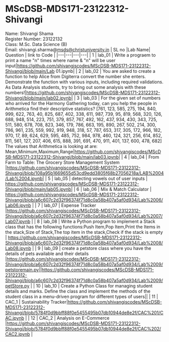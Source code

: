 # MScDSB-MDS171-23122312-Shivangi
Name: Shivangi Shama   
Register Number: 23122132   
Class: M.Sc. Data Science (B)  
Email: shivangi.sharma@msds@christuniversity.in
| SL no |Lab Name| Question | link to Code |
|---|---|---|---|
| 1     | lab_01  | Write a prograem to print a name "n" times where name & "n" will be user input|https://github.com/shivangiscodes/MScDSB-MDS171-23122312-Shivangi/blob/main/Lab 01.ipynb|
| 2     | lab_02  | You are asked to create a function to help Alice from Digiterra convert the number she enters. Demonstrate the function with various inputs, including required validations. As Data Analysis students, try to bring out some analysis with these numbers!|https://github.com/shivangiscodes/MScDSB-MDS171-23122312-Shivangi/blob/main/lab02.ipynb|
| 3     | lab_03  | For the given set of numbers who arrived for the Harmony Gathering today, can you help the people in Arithmetica find their descriptive statistics? [761, 123, 585, 275, 194, 840, 999, 622, 763, 40, 825, 687, 402, 338, 611, 987, 739, 95, 819, 568, 320, 126, 688, 948, 514, 223, 751, 379, 857, 767, 492, 162, 437, 934, 430, 343, 725, 511, 580, 678, 708, 823, 346, 179, 786, 663, 195, 890, 267, 502, 214, 300, 786, 961, 235, 559, 992, 919, 948, 318, 57, 787, 653, 317, 305, 172, 966, 182, 970, 17, 89, 624, 629, 595, 485, 752, 984, 978, 460, 124, 321, 256, 614, 852, 811, 561, 127, 207, 406, 615, 888, 391, 691, 470, 911, 401, 137, 600, 478, 682] The values that Arithmetica is looking at are: Mean,Minimum,Maximum,Range|https://github.com/shivangiscodes/MScDSB-MDS171-23122312-Shivangi/blob/main/lab03.ipynb|
| 4     | lab_04  | From Farm to Table: The Grocery Store Management System |https://github.com/shivangiscodes/MScDSB-MDS171-23122312-Shivangi/blob/108a95b1669655d53cd9edd3805f68b27056218a/LAB%2004/Lab%2004.ipynb|
| 5    | lab_05   | detecting vowels out of user inputs | https://github.com/shivangiscodes/MScDSB-MDS171-23122312-Shivangi/blob/main/lab05.ipynb| 
| 6    | lab_06   | Mix & Match Calculator | https://github.com/shivangiscodes/MScDSB-MDS171-23122312-Shivangi/blob/a6c607c2d32f96374f71d8c0a58b407a5af0d934/Lab%2006/Lab06.ipynb |
| 7    | lab_07   | Expense Tracker |https://github.com/shivangiscodes/MScDSB-MDS171-23122312-Shivangi/blob/a6c607c2d32f96374f71d8c0a58b407a5af0d934/Lab%2007/Lab07.ipynb |
| 8    | lab_08   | Write a Python program to implement a Stack class that has the following functions:Push Item,Pop Item,Print the Items in the stack,Size of Stack,The top item in the stack,Check if the stack is empty | https://github.com/shivangiscodes/MScDSB-MDS171-23122312-Shivangi/blob/a6c607c2d32f96374f71d8c0a58b407a5af0d934/Lab%2008/Lab08.ipynb | 
| 9    | lab_09   | create a petstore class where you have the details of pets available and their details |https://github.com/shivangiscodes/MScDSB-MDS171-23122312-Shivangi/blob/a6c607c2d32f96374f71d8c0a58b407a5af0d934/Lab%2009/petstoremain.py||https://github.com/shivangiscodes/MScDSB-MDS171-23122312-Shivangi/blob/a6c607c2d32f96374f71d8c0a58b407a5af0d934/Lab%2009/petStore.py | 
| 10   | lab_10   | Create a Python Class for managing student details and marks. Define the class and implement the methods of the student class in a menu-driven program for different types of users|| 
| 11   | CAC_1    | Sustainability Tracker|https://github.com/shivangiscodes/MScDSB-MDS171-23122312-Shivangi/blob/5784f0d9bbff88f0e5455495b07db10944de8e2f/CAC%201/CAC.ipynb | 
| 12   | CAC_2    | Analysis on E-Commerce |https://github.com/shivangiscodes/MScDSB-MDS171-23122312-Shivangi/blob/5784f0d9bbff88f0e5455495b07db10944de8e2f/CAC%202/CAC2.ipynb | 
